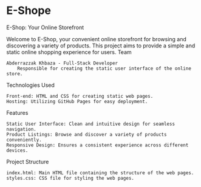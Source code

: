# E-Shope
E-Shop: Your Online Storefront

Welcome to E-Shop, your convenient online storefront for browsing and discovering a variety of products. This project aims to provide a simple and static online shopping experience for users.
Team

    Abderrazzak Khbaza - Full-Stack Developer
        Responsible for creating the static user interface of the online store.

Technologies Used

    Front-end: HTML and CSS for creating static web pages.
    Hosting: Utilizing GitHub Pages for easy deployment.

Features

    Static User Interface: Clean and intuitive design for seamless navigation.
    Product Listings: Browse and discover a variety of products conveniently.
    Responsive Design: Ensures a consistent experience across different devices.

Project Structure

    index.html: Main HTML file containing the structure of the web pages.
    styles.css: CSS file for styling the web pages.
